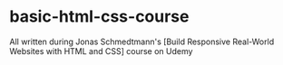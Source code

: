 # basic-html-css-course
All written during Jonas Schmedtmann's [Build Responsive Real-World Websites with HTML and CSS] course on Udemy 
